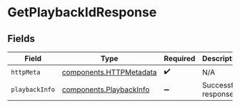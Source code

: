 # GetPlaybackIdResponse


## Fields

| Field                                                              | Type                                                               | Required                                                           | Description                                                        |
| ------------------------------------------------------------------ | ------------------------------------------------------------------ | ------------------------------------------------------------------ | ------------------------------------------------------------------ |
| `httpMeta`                                                         | [components.HTTPMetadata](../../models/components/httpmetadata.md) | :heavy_check_mark:                                                 | N/A                                                                |
| `playbackInfo`                                                     | [components.PlaybackInfo](../../models/components/playbackinfo.md) | :heavy_minus_sign:                                                 | Successful response                                                |